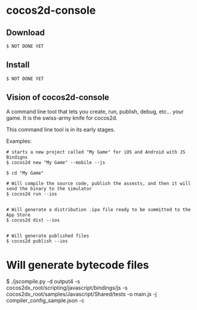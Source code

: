# cocos2d-console



## Download

```sh
$ NOT DONE YET
```

## Install

```sh
$ NOT DONE YET
```

## Vision of cocos2d-console


A command line tool that lets you create, run, publish, debug, etc… your game. It is the swiss-army knife for cocos2d.

This command line tool is in its early stages.

Examples:

```
# starts a new project called "My Game" for iOS and Android with JS Bindigns
$ cocos2d new "My Game" --mobile --js

$ cd "My Game"

# Will compile the source code, publish the assests, and then it will send the binary to the simulator
$ cocos2d run --ios


# Will generate a distribution .ipa file ready to be summitted to the App Store
$ cocos2d dist --ios


# Will generate published files
$ cocos2d publish --ios

```
# Will generate bytecode files
$ ./jscompile.py -d output4 -s cocos2dx_root/scripting/javascript/bindings/js -s cocos2dx_root/samples/Javascript/Shared/tests -o main.js -j compiler_config_sample.json -c

```

